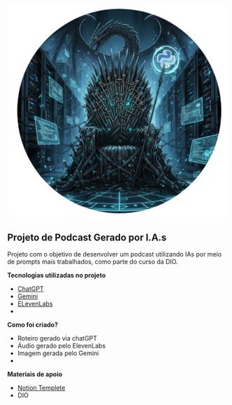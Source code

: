 <p align="center">
    <img src="./assets\Banner.png" width="500" alt="Logo do Projeto">
</p>


**Projeto de Podcast Gerado por I.A.s**
-----------------------------------------------------
Projeto com o objetivo de desenvolver um podcast utilizando IAs por meio de prompts mais trabalhados, como parte do curso da DIO.

**Tecnologias utilizadas no projeto**
- [ChatGPT](https://chatgpt.com/)
- [Gemini](https://gemini.google.com/app)
- [ELevenLabs](https://elevenlabs.io/)
- 

**Como foi criado?**
- Roteiro gerado via chatGPT
- Áudio gerado pelo ElevenLabs
- Imagem gerada pelo Gemini
- 

**Materiais de apoio**
- [Notion Templete](https://helpful-jump-17b.notion.site/PAS-Podcast-AI-Studio-210489e15d7a4a73b743bb159e45d06f)
- DIO 